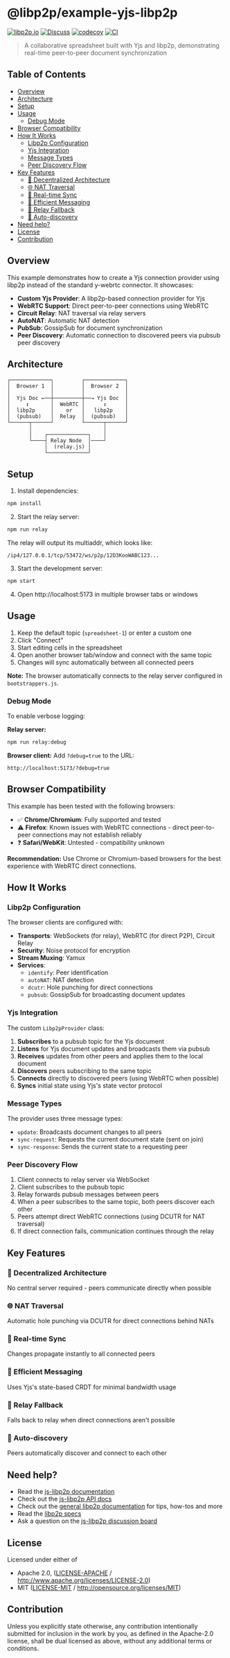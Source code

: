 # @libp2p/example-yjs-libp2p <!-- omit in toc -->

[![libp2p.io](https://img.shields.io/badge/project-libp2p-yellow.svg?style=flat-square)](http://libp2p.io/)
[![Discuss](https://img.shields.io/discourse/https/discuss.libp2p.io/posts.svg?style=flat-square)](https://discuss.libp2p.io)
[![codecov](https://img.shields.io/codecov/c/github/libp2p/js-libp2p-examples.svg?style=flat-square)](https://codecov.io/gh/libp2p/js-libp2p-examples)
[![CI](https://img.shields.io/github/actions/workflow/status/libp2p/js-libp2p-examples/ci.yml?branch=main\&style=flat-square)](https://github.com/libp2p/js-libp2p-examples/actions/workflows/ci.yml?query=branch%3Amain)

> A collaborative spreadsheet built with Yjs and libp2p, demonstrating real-time peer-to-peer document synchronization

## Table of Contents <!-- omit in toc -->

- [Overview](#overview)
- [Architecture](#architecture)
- [Setup](#setup)
- [Usage](#usage)
  - [Debug Mode](#debug-mode)
- [Browser Compatibility](#browser-compatibility)
- [How It Works](#how-it-works)
  - [Libp2p Configuration](#libp2p-configuration)
  - [Yjs Integration](#yjs-integration)
  - [Message Types](#message-types)
  - [Peer Discovery Flow](#peer-discovery-flow)
- [Key Features](#key-features)
  - [🔗 Decentralized Architecture](#-decentralized-architecture)
  - [🌐 NAT Traversal](#-nat-traversal)
  - [🔄 Real-time Sync](#-real-time-sync)
  - [📡 Efficient Messaging](#-efficient-messaging)
  - [🔌 Relay Fallback](#-relay-fallback)
  - [🤝 Auto-discovery](#-auto-discovery)
- [Need help?](#need-help)
- [License](#license)
- [Contribution](#contribution)

## Overview

This example demonstrates how to create a Yjs connection provider using libp2p instead of the standard y-webrtc connector. It showcases:

- **Custom Yjs Provider**: A libp2p-based connection provider for Yjs
- **WebRTC Support**: Direct peer-to-peer connections using WebRTC
- **Circuit Relay**: NAT traversal via relay servers
- **AutoNAT**: Automatic NAT detection
- **PubSub**: GossipSub for document synchronization
- **Peer Discovery**: Automatic connection to discovered peers via pubsub peer discovery

## Architecture

```
┌─────────────┐         ┌─────────────┐
│  Browser 1  │         │  Browser 2  │
│             │         │             │
│  Yjs Doc ←──┼─────────┼──→ Yjs Doc  │
│     ↕       │  WebRTC │      ↕      │
│  libp2p     │    or   │   libp2p    │
│  (pubsub)   │  Relay  │  (pubsub)   │
└──────┬──────┘         └──────┬──────┘
       │                       │
       │    ┌─────────────┐    │
       └────┤ Relay Node  │────┘
            │  (relay.js) │
            └─────────────┘
```

## Setup

1. Install dependencies:
```bash
npm install
```

2. Start the relay server:
```bash
npm run relay
```

The relay will output its multiaddr, which looks like:
```
/ip4/127.0.0.1/tcp/53472/ws/p2p/12D3KooWABC123...
```

3. Start the development server:
```bash
npm start
```

4. Open http://localhost:5173 in multiple browser tabs or windows

## Usage

1. Keep the default topic (`spreadsheet-1`) or enter a custom one
2. Click "Connect"
3. Start editing cells in the spreadsheet
4. Open another browser tab/window and connect with the same topic
5. Changes will sync automatically between all connected peers

**Note:** The browser automatically connects to the relay server configured in `bootstrappers.js`. 

### Debug Mode

To enable verbose logging:

**Relay server:**
```bash
npm run relay:debug
```

**Browser client:**
Add `?debug=true` to the URL:
```
http://localhost:5173/?debug=true
```

## Browser Compatibility

This example has been tested with the following browsers:

- ✅ **Chrome/Chromium**: Fully supported and tested
- ⚠️ **Firefox**: Known issues with WebRTC connections - direct peer-to-peer connections may not establish reliably
- ❓ **Safari/WebKit**: Untested - compatibility unknown

**Recommendation:** Use Chrome or Chromium-based browsers for the best experience with WebRTC direct connections.

## How It Works

### Libp2p Configuration

The browser clients are configured with:

- **Transports**: WebSockets (for relay), WebRTC (for direct P2P), Circuit Relay
- **Security**: Noise protocol for encryption
- **Stream Muxing**: Yamux
- **Services**:
  - `identify`: Peer identification
  - `autoNAT`: NAT detection
  - `dcutr`: Hole punching for direct connections
  - `pubsub`: GossipSub for broadcasting document updates

### Yjs Integration

The custom `Libp2pProvider` class:

1. **Subscribes** to a pubsub topic for the Yjs document
2. **Listens** for Yjs document updates and broadcasts them via pubsub
3. **Receives** updates from other peers and applies them to the local document
4. **Discovers** peers subscribing to the same topic
5. **Connects** directly to discovered peers (using WebRTC when possible)
6. **Syncs** initial state using Yjs's state vector protocol

### Message Types

The provider uses three message types:

- `update`: Broadcasts document changes to all peers
- `sync-request`: Requests the current document state (sent on join)
- `sync-response`: Sends the current state to a requesting peer

### Peer Discovery Flow

1. Client connects to relay server via WebSocket
2. Client subscribes to the pubsub topic
3. Relay forwards pubsub messages between peers
4. When a peer subscribes to the same topic, both peers discover each other
5. Peers attempt direct WebRTC connections (using DCUTR for NAT traversal)
6. If direct connection fails, communication continues through the relay

## Key Features

### 🔗 Decentralized Architecture
No central server required - peers communicate directly when possible

### 🌐 NAT Traversal
Automatic hole punching via DCUTR for direct connections behind NATs

### 🔄 Real-time Sync
Changes propagate instantly to all connected peers

### 📡 Efficient Messaging
Uses Yjs's state-based CRDT for minimal bandwidth usage

### 🔌 Relay Fallback
Falls back to relay when direct connections aren't possible

### 🤝 Auto-discovery
Peers automatically discover and connect to each other

## Need help?

- Read the [js-libp2p documentation](https://github.com/libp2p/js-libp2p/tree/main/doc)
- Check out the [js-libp2p API docs](https://libp2p.github.io/js-libp2p/)
- Check out the [general libp2p documentation](https://docs.libp2p.io) for tips, how-tos and more
- Read the [libp2p specs](https://github.com/libp2p/specs)
- Ask a question on the [js-libp2p discussion board](https://github.com/libp2p/js-libp2p/discussions)

## License

Licensed under either of

- Apache 2.0, ([LICENSE-APACHE](LICENSE-APACHE) / <http://www.apache.org/licenses/LICENSE-2.0>)
- MIT ([LICENSE-MIT](LICENSE-MIT) / <http://opensource.org/licenses/MIT>)

## Contribution

Unless you explicitly state otherwise, any contribution intentionally submitted
for inclusion in the work by you, as defined in the Apache-2.0 license, shall be
dual licensed as above, without any additional terms or conditions.
